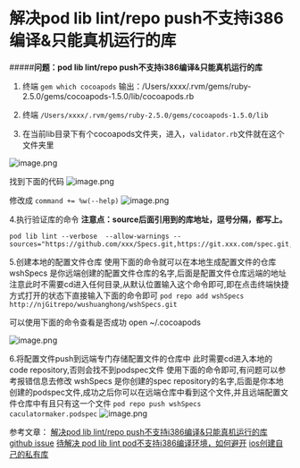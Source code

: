 # 解决pod lib lint/repo push不支持i386编译&只能真机运行的库


#####**问题：pod lib lint/repo push不支持i386编译&只能真机运行的库**
1. 终端 `gem which cocoapods`
输出：/Users/xxxx/.rvm/gems/ruby-2.5.0/gems/cocoapods-1.5.0/lib/cocoapods.rb

2. 终端 `/Users/xxxx/.rvm/gems/ruby-2.5.0/gems/cocoapods-1.5.0/lib`

3. 在当前lib目录下有个cocoapods文件夹，进入，`validator.rb`文件就在这个文件夹里

![image.png](https://upload-images.jianshu.io/upload_images/1401554-7922c2c743a13050.png?imageMogr2/auto-orient/strip%7CimageView2/2/w/800/h/600)


找到下面的代码
![image.png](https://upload-images.jianshu.io/upload_images/1401554-ccc1b8d476857840.png?imageMogr2/auto-orient/strip%7CimageView2/2/w/1240)

修改成
`command += %w(--help)`
![image.png](https://upload-images.jianshu.io/upload_images/1401554-0342f382290320ae.png?imageMogr2/auto-orient/strip%7CimageView2/2/w/1240)

4.执行验证库的命令
**注意点：source后面引用到的库地址，逗号分隔，都写上。**
```
pod lib lint --verbose  --allow-warnings --sources="https://github.com/xxx/Specs.git,https://git.xxx.com/spec.git,https://github.com/CocoaPods/Specs.git"
```

5.创建本地的配置文件仓库 
使用下面的命令就可以在本地生成配置文件的仓库 
wshSpecs 是你远端创建的配置文件仓库的名字,后面是配置文件仓库远端的地址 
注意此时不需要cd进入任何目录,从默认位置输入这个命令即可,即在点击终端快捷方式打开的状态下直接输入下面的命令即可 `pod repo add wshSpecs http://njGitrepo/wushuanghong/wshSpecs.git `

可以使用下面的命令查看是否成功 open ~/.cocoapods 

![image.png](https://upload-images.jianshu.io/upload_images/1401554-e174873672c8401a.png?imageMogr2/auto-orient/strip%7CimageView2/2/w/760)

6.将配置文件push到远端专门存储配置文件的仓库中 
此时需要cd进入本地的code repository,否则会找不到podspec文件 
使用下面的命令即可,有问题可以参考报错信息去修改 
wshSpecs 是你创建的spec repository的名字,后面是你本地创建的podspec文件,成功之后你可以在远端仓库中看到这个文件,并且远端配置文件仓库中有且只有这一个文件 
`pod repo push wshSpecs caculatormaker.podspec`
![image.png](https://upload-images.jianshu.io/upload_images/1401554-c075761647f1c557.png?imageMogr2/auto-orient/strip%7CimageView2/2/w/760)


参考文章：
[解决pod lib lint/repo push不支持i386编译&只能真机运行的库](https://www.jianshu.com/p/88180b4d2ab7)
[github issue](https://link.jianshu.com/?t=https://github.com/CocoaPods/CocoaPods/issues/5854)
[待解决 pod lib lint pod不支持i386编译环境，如何避开](https://www.jianshu.com/p/9d32368ae3b2)
[ios创建自己的私有库](https://www.aliyun.com/jiaocheng/359612.html)
